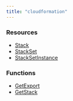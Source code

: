```yaml
---
title: "cloudformation"
---
```


<!-- WARNING: this file was generated by the Pulumi Terraform Bridge (tfgen) Tool. -->
<!-- Do not edit by hand unless you're certain you know what you are doing! -->

<style>
  table td p { margin-top: 0; margin-bottom: 0; }
</style>

<h3>Resources</h3>
<ul class="api">
    <li><a href="stack"><span class="symbol resource"></span>Stack</a></li>
    <li><a href="stackset"><span class="symbol resource"></span>StackSet</a></li>
    <li><a href="stacksetinstance"><span class="symbol resource"></span>StackSetInstance</a></li>
</ul>

<h3>Functions</h3>
<ul class="api">
    <li><a href="getexport"><span class="symbol datasource"></span>GetExport</a></li>
    <li><a href="getstack"><span class="symbol datasource"></span>GetStack</a></li>
</ul>


